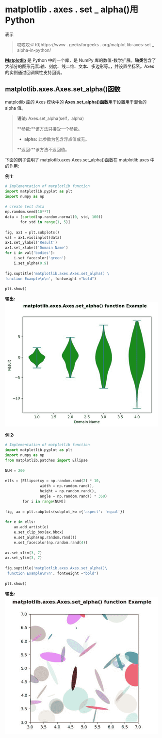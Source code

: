 # matplotlib . axes . set _ alpha()用 Python

表示

> 哎哎哎:# t0]https://www . geeksforgeeks . org/matplot lib-axes-set _ alpha-in-python/

**[Matplotlib](https://www.geeksforgeeks.org/python-introduction-matplotlib/)** 是 Python 中的一个库，是 NumPy 库的数值-数学扩展。**轴类**包含了大部分的图形元素:轴、刻度、线二维、文本、多边形等。，并设置坐标系。Axes 的实例通过回调属性支持回调。

## matplotlib.axes.Axes.set_alpha()函数

matplotlib 库的 Axes 模块中的 **Axes.set_alpha()函数**用于设置用于混合的 alpha 值。

> **语法:** Axes.set_alpha(self，alpha)
> 
> **参数:**该方法只接受一个参数。
> 
> *   **alpha:** 此参数为包含浮点值或无。
> 
> **返回:**该方法不返回值。

下面的例子说明了 matplotlib.axes.Axes.set_alpha()函数在 matplotlib.axes 中的作用:

**例 1:**

```py
# Implementation of matplotlib function
import matplotlib.pyplot as plt
import numpy as np

# create test data
np.random.seed(10**7)
data = [sorted(np.random.normal(0, std, 100)) 
       for std in range(1, 5)]

fig, ax1 = plt.subplots()
val = ax1.violinplot(data)
ax1.set_ylabel('Result')
ax1.set_xlabel('Domain Name')
for i in val['bodies']:
    i.set_facecolor('green')
    i.set_alpha(0.9) 

fig.suptitle('matplotlib.axes.Axes.set_alpha() \
function Example\n\n', fontweight ="bold")

plt.show()
```

**输出:**
![](img/944ab2c2d4bc0cb76506bca877688a2c.png)

**例 2:**

```py
# Implementation of matplotlib function
import matplotlib.pyplot as plt
import numpy as np
from matplotlib.patches import Ellipse

NUM = 200

ells = [Ellipse(xy = np.random.rand(2) * 10,
                width = np.random.rand(), 
                height = np.random.rand(),
                angle = np.random.rand() * 360)
        for i in range(NUM)]

fig, ax = plt.subplots(subplot_kw ={'aspect': 'equal'})

for e in ells:
    ax.add_artist(e)
    e.set_clip_box(ax.bbox)
    e.set_alpha(np.random.rand())
    e.set_facecolor(np.random.rand(4))

ax.set_xlim(3, 7)
ax.set_ylim(3, 7)

fig.suptitle('matplotlib.axes.Axes.set_alpha()\
 function Example\n\n', fontweight ="bold")

plt.show()
```

**输出:**
![](img/c486634fdd8cb614de7fa092cea48de7.png)